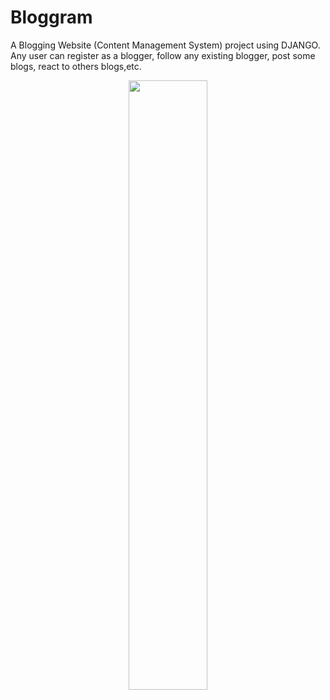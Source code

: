 # Bloggram

A Blogging Website (Content Management System) project using DJANGO. Any user can register as a blogger, follow any existing blogger, post some blogs, react to others blogs,etc.
 
<p align="center">
    <a href="https://bloggraam.herokuapp.com/">
        <img src="https://github.com/jayeshshaw/blograam/blob/master/logo.png?raw=true" width="50%" height="50%"> 
    </a>
</p> 
